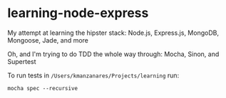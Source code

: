 learning-node-express
=====================

My attempt at learning the hipster stack: Node.js, Express.js, MongoDB, Mongoose, Jade, and more

Oh, and I'm trying to do TDD the whole way through: Mocha, Sinon, and Supertest

To run tests in `/Users/kmanzanares/Projects/learning` run:

```
mocha spec --recursive
```
